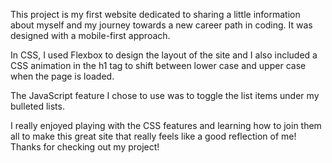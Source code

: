 This project is my first website dedicated to sharing a little information about myself and my journey towards a new career path in coding.  It was designed with a mobile-first approach.

In CSS, I used Flexbox to design the layout of the site and I also included a CSS animation in the h1 tag to shift between lower case and upper case when the page is loaded.

The JavaScript feature I chose to use was to toggle the list items under my bulleted lists.

 I really enjoyed playing with the CSS features and learning how to join them all to make this great site that really feels like a good reflection of me!  Thanks for checking out my project!